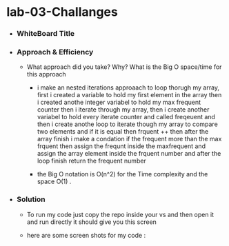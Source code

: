 # lab-03-Challanges

- ### WhiteBoard Title 
    
    

- ### Approach & Efficiency

    - What approach did you take? Why? What is the Big O space/time for this approach

        - i make an nested iterations approaach to loop thorugh  my array, first i created a variable to hold my first element in the array
        then i created anothe integer variabel to hold my max frequent counter then i iterate through my array, then i create another 
        variabel to hold every iterate counter and called freqeuent and then i create anothe loop to iterate though 
        my array to compare two elements and if it is equal then frquent ++ 
        then after the array finish i make a condation if the frequent more than the max frquent 
        then assign the frequnt inside the maxfrequent and assign the array element inside the frquent number and after the loop finish return the frequent number

        - the Big O notation is O(n^2) for the Time complexity and the space  O(1) .

- ### Solution

    - To run my code just copy the repo inside your vs and then open it and run directly it should give you this screen 

    - here are some screen shots for my code :

